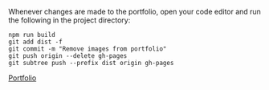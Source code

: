 Whenever changes are made to the portfolio, open your code editor and run the following in the project directory:

```
npm run build
git add dist -f
git commit -m "Remove images from portfolio"
git push origin --delete gh-pages
git subtree push --prefix dist origin gh-pages
```

[Portfolio](https://kpulik.github.io/Portfolio/)

